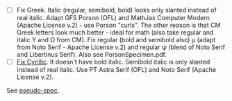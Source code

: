 * [ ] Fix Greek. Italic (regular, semibold, bold) looks only slanted instead of real italic. Adapt GFS Porson (OFL) and MathJax Computer Modern (Apache License v.2) - use Porson "curls". The other reason is that CM Greek letters look much better - ideal for math (also take regular and italic Υ and Ω from CM). Fix regular (bold and semibold also) μ (adapt from Noto Serif - Apache License v.2) and regular ψ (blend of Noto Serif and Libertinus Serif). Also see PorsonSpecimen.pdf.
* [ ] [Fix Cyrillic](https://github.com/khaledhosny/libertinus/issues/74). It doesn't have bold italic. Semibold italic is only slanted instead of real italic. Use PT Astra Serif (OFL) and Noto Serif (Apache License v.2).

See [pseudo-spec](libertinus_serif_spec.docx).

